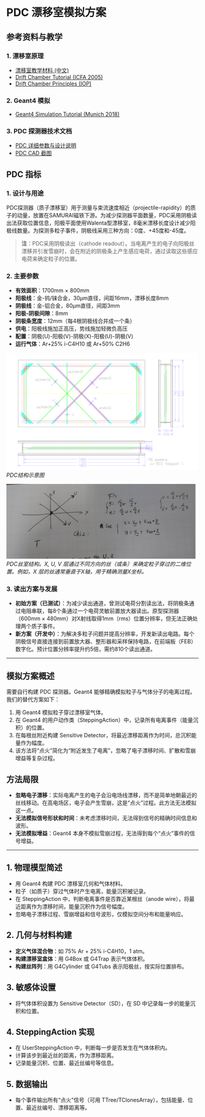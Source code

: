 # PDC 漂移室模拟方案

## 参考资料与教学

### 1. 漂移室原理
- [漂移室教学材料 (中文)](https://yznkxjs.xml-journal.net/cn/article/pdf/preview/10.7538/yzk.1981.15.01.0116.pdf)
- [Drift Chamber Tutorial (ICFA 2005)](https://indico.cern.ch/event/426015/contributions/1047606/attachments/906077/1278746/DriftChamber_ICFA2005.pdf)
- [Drift Chamber Principles (IOP)](https://iopscience.iop.org/article/10.1088/1742-6596/18/1/010/pdf)

### 2. Geant4 模拟
- [Geant4 Simulation Tutorial (Munich 2018)](https://indico.cern.ch/event/709670/contributions/3027829/attachments/1670306/2679293/Munich.pdf)

### 3. PDC 探测器技术文档
- [PDC 详细参数与设计说明](https://www.nishina.riken.jp/ribf/SAMURAI/image/Detector-PDC.pdf)
- [PDC CAD 截图](https://indico2.riken.jp/event/2752/contributions/11231/attachments/7528/8801/04_EMIS2012_KobayashiT.pdf)

## PDC 指标

### 1. 设计与用途

PDC探测器（质子漂移室）用于测量与束流速度相近（projectile-rapidity）的质子的动量，放置在SAMURAI磁铁下游。为减少探测器平面数量，PDC采用阴极读出法获取位置信息，阳极平面使用Walenta型漂移室，8毫米漂移长度设计减少阳极线数量。为探测多粒子事件，阴极线采用三种方向：0度、+45度和-45度。

> **注**：PDC采用阴极读出（cathode readout）。当电离产生的电子向阳极丝漂移并引发雪崩时，会在附近的阴极条上产生感应电荷，通过读取这些感应电荷来确定粒子的位置。

### 2. 主要参数

- **有效面积**：1700mm × 800mm
- **阳极线**：金-钨/铼合金，30μm直径，间距16mm，漂移长度8mm
- **阴极线**：金-铝合金，80μm直径，间距3mm
- **阳极-阴极间隙**：8mm
- **阴极条宽度**：12mm（每4根阴极线合并成一个条）
- **供电**：阳极线施加正高压，势线施加轻微负高压
- **配置**：阴极(U)-阳极(V)-阴极(X)-阳极(U)-阴极(V)
- **运行气体**：Ar+25% i-C4H10 或 Ar+50% C2H6

![PDC结构示意图](assets/PDC.zh/image.png)
*PDC结构示意图*

![PDC丝室结构](assets/PDC.zh/image-1.png)
*PDC丝室结构。X, U, V 层通过不同方向的丝（或条）来确定粒子穿过的二维位置。例如，X 层的丝通常垂直于X轴，用于精确测量X坐标。*

### 3. 读出方案与发展

- **初始方案（已测试）**：为减少读出通道，曾测试电荷分割读出法，将阴极条通过电阻串联，每8个条通过一个电荷灵敏前置放大器读出。原型探测器（600mm × 480mm）对X射线取得1mm（rms）位置分辨率，但无法正确处理两个质子事件。
- **新方案（开发中）**：为解决多粒子问题并提高分辨率，开发新读出电路。每个阴极信号直接连接到前置放大器、整形器和采样保持电路，在前端板（FEB）数字化。预计位置分辨率提升约5倍，需约810个读出通道。

---

## 模拟方案概述

需要自行构建 PDC 探测器。Geant4 能够精确模拟粒子与气体分子的电离过程。我们的替代方案如下：

1.  用 Geant4 模拟粒子穿过漂移室气体。
2.  在 Geant4 的用户动作类（SteppingAction）中，记录所有电离事件（能量沉积）的位置。
3.  在每根丝附近构建 Sensitive Detector，将最近漂移距离作为时间，总沉积能量作为幅度。
4.  该方法将“点火”简化为“附近发生了电离”，忽略了电子漂移时间、扩散和雪崩增益等复杂过程。

## 方法局限

- **忽略电子漂移**：实际电离产生的电子会沿电场线漂移，而不是简单地朝最近的丝线移动。在高电场区，电子会产生雪崩，这是“点火”过程。此方法无法模拟这一点。
- **无法模拟信号形状和时间**：未考虑漂移时间，无法得到信号的精确时间信息和波形。
- **无法模拟增益**：Geant4 本身不模拟雪崩过程，无法得到每个“点火”事件的信号增益。

---

## 1. 物理模型简述

- 用 Geant4 构建 PDC 漂移室几何和气体材料。
- 粒子（如质子）穿过气体时产生电离，能量沉积被记录。
- 在 SteppingAction 中，判断电离事件是否靠近某根丝（anode wire），将最近距离作为漂移时间，能量沉积作为信号幅度。
- 忽略电子漂移过程、雪崩增益和信号波形，仅模拟空间分布和能量响应。

## 2. 几何与材料构建

- **定义气体混合物**：如 75% Ar + 25% i-C4H10，1 atm。
- **构建漂移室盒体**：用 G4Box 或 G4Trap 表示气体体积。
- **构建丝阵列**：用 G4Cylinder 或 G4Tubs 表示阳极丝，按实际位置排布。

## 3. 敏感体设置

- 将气体体积设置为 Sensitive Detector（SD），在 SD 中记录每一步的能量沉积和位置。

## 4. SteppingAction 实现

- 在 UserSteppingAction 中，判断每一步是否发生在气体体积内。
- 计算该步到最近丝的距离，作为漂移距离。
- 记录能量沉积、位置、最近丝编号等信息。

## 5. 数据输出

- 每个事件输出所有“点火”信号（可用 TTree/TClonesArray），包括能量、位置、最近丝编号、漂移距离等。